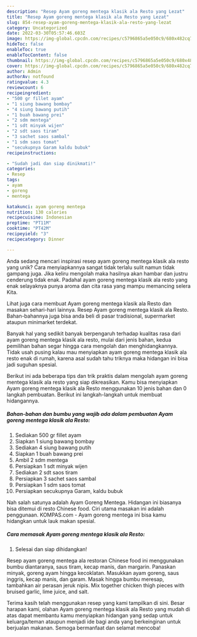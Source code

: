 ```yaml
---
description: "Resep Ayam goreng mentega klasik ala Resto yang Lezat"
title: "Resep Ayam goreng mentega klasik ala Resto yang Lezat"
slug: 854-resep-ayam-goreng-mentega-klasik-ala-resto-yang-lezat
category: Uncategorized
date: 2022-03-30T05:57:46.603Z
image: https://img-global.cpcdn.com/recipes/c5796865a5e050c9/680x482cq70/ayam-goreng-mentega-klasik-ala-resto-foto-resep-utama.jpg
hideToc: false
enableToc: true
enableTocContent: false
thumbnail: https://img-global.cpcdn.com/recipes/c5796865a5e050c9/680x482cq70/ayam-goreng-mentega-klasik-ala-resto-foto-resep-utama.jpg
cover: https://img-global.cpcdn.com/recipes/c5796865a5e050c9/680x482cq70/ayam-goreng-mentega-klasik-ala-resto-foto-resep-utama.jpg
author: Admin
authorAv: notfound
ratingvalue: 4.3
reviewcount: 6
recipeingredient:
- "500 gr fillet ayam"
- "1 siung bawang bombay"
- "4 siung bawang putih"
- "1 buah bawang prei"
- "2 sdm mentega"
- "1 sdt minyak wijen"
- "2 sdt saos tiram"
- "3 sachet saos sambal"
- "1 sdm saos tomat"
- "secukupnya Garam kaldu bubuk"
recipeinstructions:

- "Sudah jadi dan siap dinikmati!"
categories:
- Resep
tags:
- ayam
- goreng
- mentega

katakunci: ayam goreng mentega 
nutrition: 130 calories
recipecuisine: Indonesian
preptime: "PT11M"
cooktime: "PT42M"
recipeyield: "3"
recipecategory: Dinner

---
```





Anda sedang mencari inspirasi resep ayam goreng mentega klasik ala resto yang unik? Cara menyiapkannya sangat tidak terlalu sulit namun tidak gampang juga. Jika keliru mengolah maka hasilnya akan hambar dan justru cenderung tidak enak. Padahal ayam goreng mentega klasik ala resto yang enak selayaknya punya aroma dan cita rasa yang mampu memancing selera Kita.





Lihat juga cara membuat Ayam goreng mentega klasik ala Resto dan masakan sehari-hari lainnya. Resep Ayam goreng mentega klasik ala Resto. Bahan-bahannya juga bisa anda beli di pasar tradisional, supermarket ataupun minimarket terdekat.

Banyak hal yang sedikit banyak berpengaruh terhadap kualitas rasa dari ayam goreng mentega klasik ala resto, mulai dari jenis bahan, kedua pemilihan bahan segar hingga cara mengolah dan menghidangkannya. Tidak usah pusing kalau mau menyiapkan ayam goreng mentega klasik ala resto enak di rumah, karena asal sudah tahu triknya maka hidangan ini bisa jadi suguhan spesial.






Berikut ini ada beberapa tips dan trik praktis dalam mengolah ayam goreng mentega klasik ala resto yang siap dikreasikan. Kamu bisa menyiapkan Ayam goreng mentega klasik ala Resto menggunakan 10 jenis bahan dan 0 langkah pembuatan. Berikut ini langkah-langkah untuk membuat hidangannya.

<!--inarticleads1-->

##### Bahan-bahan dan bumbu yang wajib ada dalam pembuatan Ayam goreng mentega klasik ala Resto:

1. Sediakan 500 gr fillet ayam
1. Siapkan 1 siung bawang bombay
1. Sediakan 4 siung bawang putih
1. Siapkan 1 buah bawang prei
1. Ambil 2 sdm mentega
1. Persiapkan 1 sdt minyak wijen
1. Sediakan 2 sdt saos tiram
1. Persiapkan 3 sachet saos sambal
1. Persiapkan 1 sdm saos tomat
1. Persiapkan secukupnya Garam, kaldu bubuk


Nah salah satunya adalah Ayam Goreng Mentega. Hidangan ini biasanya bisa ditemui di resto Chinese food. Ciri utama masakan ini adalah penggunaan. KOMPAS.com - Ayam goreng mentega ini bisa kamu hidangkan untuk lauk makan spesial. 

<!--inarticleads2-->

##### Cara memasak Ayam goreng mentega klasik ala Resto:


1. Selesai dan siap dihidangkan!

Resep ayam goreng mentega ala restoran Chinese food ini menggunakan bumbu diantaranya, saus tiram, kecap manis, dan margarin. Panaskan minyak, goreng ayam hingga kecoklatan. Masukkan ayam goreng, saus inggris, kecap manis, dan garam. Masak hingga bumbu meresap, tambahkan air perasan jeruk nipis. Mix together chicken thigh pieces with bruised garlic, lime juice, and salt. 

Terima kasih telah menggunakan resep yang kami tampilkan di sini. Besar harapan kami, olahan Ayam goreng mentega klasik ala Resto yang mudah di atas dapat membantu kamu menyiapkan hidangan yang sedap untuk keluarga/teman ataupun menjadi ide bagi anda yang berkeinginan untuk berjualan makanan. Semoga bermanfaat dan selamat mencoba!
